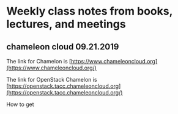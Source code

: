 # Weekly class notes from books, lectures, and meetings

## chameleon cloud 09.21.2019

The link for Chamelon is [https://www.chameleoncloud.org](https://www.chameleoncloud.org/)

The link for OpenStack Chamelon is [https://openstack.tacc.chameleoncloud.org](https://openstack.tacc.chameleoncloud.org/)

How to get 


